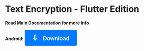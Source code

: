 # Text Encryption - Flutter Edition

<b> Read [Main Documentation](https://github.com/ivin-titus/Text-Encryption/blob/master/README.md) for more info </b>

<b> Android: <a href="https://www.mediafire.com/file/npikkymx3hleurt/Text_Encryption.apk/file" style="display: inline-block; padding: 12px 24px; font-size: 18px; color: white; background-color: #007BFF; border-radius: 5px; text-align: center; text-decoration: none; font-family: Arial, sans-serif;">
    <span style="font-size: 24px; margin-right: 10px;">&#8681;</span> <b>Download</b>
</a></b>
